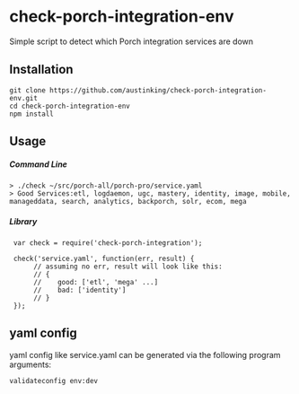 # check-porch-integration-env

Simple script to detect which Porch integration services are down

## Installation

    git clone https://github.com/austinking/check-porch-integration-env.git
    cd check-porch-integration-env
    npm install

## Usage

##### Command Line

    > ./check ~/src/porch-all/porch-pro/service.yaml
    > Good Services:etl, logdaemon, ugc, mastery, identity, image, mobile, manageddata, search, analytics, backporch, solr, ecom, mega

##### Library

     var check = require('check-porch-integration');
     
     check('service.yaml', function(err, result) {
          // assuming no err, result will look like this:
          // {
          //    good: ['etl', 'mega' ...]
          //    bad: ['identity']
          // }
     });

## yaml config

yaml config like service.yaml can be generated via the following program arguments:

    validateconfig env:dev
